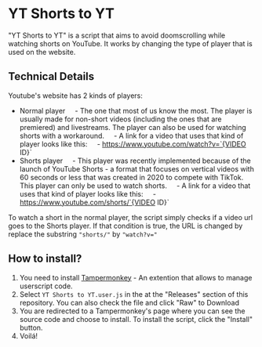 # YT Shorts to YT

"YT Shorts to YT" is a script that aims to avoid doomscrolling while watching shorts on YouTube. It works by changing the type of player that is used on the website.

## Technical Details
Youtube's website has 2 kinds of players:
- Normal player
    - The one that most of us know the most. The player is usually made for non-short videos (including the ones that are premiered) and livestreams. The player can also be used for watching shorts with a workaround.
    - A link for a video that uses that kind of player looks like this:
	    - https://www.youtube.com/watch?v=`{VIDEO ID}`
- Shorts player
    - This player was recently implemented because of the launch of YouTube Shorts - a format that focuses on vertical videos with 60 seconds or less that was created in 2020 to compete with TikTok. This player can only be used to watch shorts.
    - A link for a video that uses that kind of player looks like this:
	    - https://www.youtube.com/shorts/`{VIDEO ID}`

To watch a short in the normal player, the script simply checks if a video url goes to the Shorts player. If that condition is true, the URL is changed by replace the substring `"shorts/"` by `"watch?v="`

## How to install?
1. You need to install [Tampermonkey](https://www.tampermonkey.net/) - An extention that allows to manage userscript code.
2. Select `YT Shorts to YT.user.js` in the at the "Releases" section of this repository. You can also check the file and click "Raw" to Download
3. You are redirected to a Tampermonkey's page where you can see the source code and choose to install. To install the script, click the "Install" button.
4. Voilá!